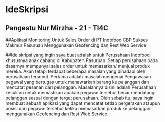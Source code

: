 # IdeSkripsi

## Pangestu Nur Mirzha - 21 - TI4C

##Aplikasi Monitoring Untuk Sales Order di PT Indofood CBP Sukses Makmur Pasuruan Menggunakan Geofencing dan Rest Web Service

##Ide skripsi yang ingin saya buat adalah untuk Perusahaan Indofood khususnya anak cabang di Kabupaten Pasuruan. Setiap perusahaan pada dasarnya mempunyai sales order untuk memasarkan/ menjual produk mereka. Akan tetapi terdapat beberapa masalah yang dihadapi oleh perusahaan tersebut. Pertama adalah masalah mengenai Pengawasan pegawai yang bertugas untuk menawarkan barang ke pelanggan dan mencatat pesanan dari pelanggan. Masalahnya disini adalah Perusahaan kesulitan untuk memastikan apakah pegawai tersebut benar mendatangi pelanggan sesuai dengan target perusahaan. Oleh sebab itu, saya ingin membuat sebuah aplikasi yang dapat mencatat setiap pergerakan ataupun posisi dari pegawai tersebut ketika memasarkan produk ke pelanggan menggunakan Geofencing dan Rest Web Service.
